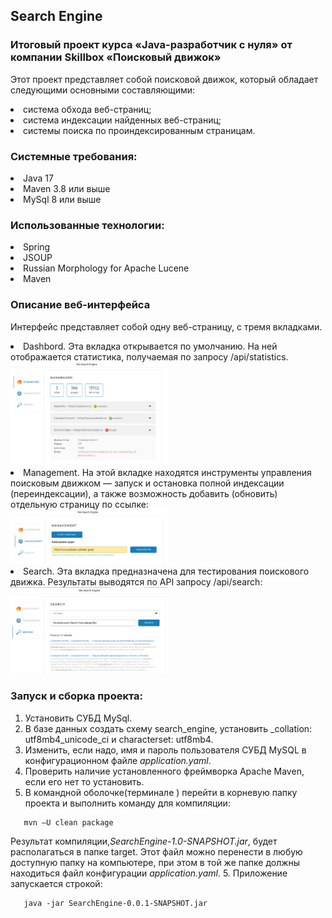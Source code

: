 ## Search Engine

### Итоговый проект курса «Java-разработчик с нуля» от компании Skillbox «Поисковый движок»

Этот проект представляет собой поисковой движок, который обладает следующими основными составляющими:
<li> система обхода веб-страниц;</li>
<li> система индексации найденных веб-страниц;</li>
<li> системы поиска по проиндексированным страницам.</li>

### Системные требования:

<li> Java 17 </li>
<li> Maven 3.8 или выше</li>
<li> MySql 8 или выше</li>

### Использованные технологии:

<li> Spring</li>
<li> JSOUP</li>
<li> Russian Morphology for Apache Lucene</li>
<li> Maven</li>

### Описание веб-интерфейса
Интерфейс представляет собой одну веб-страницу, с тремя вкладками.

<li> Dashbord. Эта вкладка открывается по умолчанию. На ней отображается 
статистика, получаемая по запросу /api/statistics.</li>
<img src="./readme_img/dashboard-1.png" width="50%">

<li>Management.  На этой вкладке находятся инструменты управления поисковым движком — запуск и остановка полной
индексации (переиндексации), а также возможность добавить (обновить) отдельную страницу по ссылке:</li>
<img src="./readme_img/management-2.png" width="50%">
<li>Search. Эта вкладка предназначена для тестирования поискового движка. 
Результаты выводятся по API запросу /api/search:</li>
<img src="./readme_img/search-3.png" width="50%"/>


### Запуск и сборка проекта:

1. Установить СУБД MySql.
2. В базе данных создать схему search_engine, установить _collation: utf8mb4_unicode_ci и characterset: utf8mb4.
2. Изменить, если надо, имя и пароль пользователя СУБД MySQL в конфигурационном файле _application.yaml_.
3. Проверить наличие установленного фреймворка Apache Maven, если его нет то установить.
4. В командной оболочке(терминале ) перейти в корневую папку проекта и 
выполнить команду для компиляции:
```shell
   mvn —U clean package
   ```
   Результат компиляции,_SearchEngine-1.0-SNAPSHOT.jar_, будет располагаться в папке target. Этот файл можно перенести 
   в любую   доступную папку на компьютере, при этом в той же папке должны находиться файл конфигурации _application.yaml_.
5. Приложение запускается строкой:
```shell
   java -jar SearchEngine-0.0.1-SNAPSHOT.jar
```
